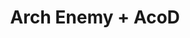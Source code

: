 ---
layout: post
category: concert
title: Arch Enemy + AcoD
artists: 
- Arch Enemy
- AcoD
place: 
- Le Bikini
country: France
city: Ramonville-Saint-Agne
---